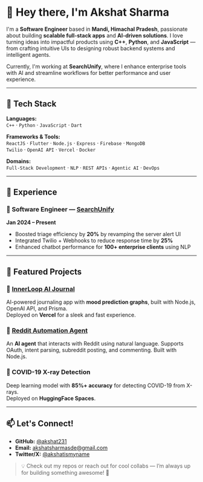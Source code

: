 # 👋 Hey there, I'm Akshat Sharma

I'm a **Software Engineer** based in **Mandi, Himachal Pradesh**, passionate about building **scalable full-stack apps** and **AI-driven solutions**. I love turning ideas into impactful products using **C++**, **Python**, and **JavaScript** — from crafting intuitive UIs to designing robust backend systems and intelligent agents.

Currently, I'm working at **SearchUnify**, where I enhance enterprise tools with AI and streamline workflows for better performance and user experience.

---

## 🔧 Tech Stack

**Languages:**  
`C++` · `Python` · `JavaScript` · `Dart`

**Frameworks & Tools:**  
`ReactJS` · `Flutter` · `Node.js` · `Express` · `Firebase` · `MongoDB`  
`Twilio` · `OpenAI API` · `Vercel` · `Docker`

**Domains:**  
`Full-Stack Development` · `NLP` · `REST APIs` · `Agentic AI` · `DevOps`

---

## 💼 Experience

### 🏢 Software Engineer — [SearchUnify](https://www.searchunify.com)  
**Jan 2024 – Present**  
- Boosted triage efficiency by **20%** by revamping the server alert UI  
- Integrated Twilio + Webhooks to reduce response time by **25%**  
- Enhanced chatbot performance for **100+ enterprise clients** using NLP  

---

## 🚀 Featured Projects

### 🧠 [InnerLoop AI Journal](https://innerloop-ai.vercel.app)  
AI-powered journaling app with **mood prediction graphs**, built with Node.js, OpenAI API, and Prisma.  
Deployed on **Vercel** for a sleek and fast experience.

### 🤖 [Reddit Automation Agent](https://agentic-ai-frontend-opal.vercel.app/)
An **AI agent** that interacts with Reddit using natural language. Supports OAuth, intent parsing, subreddit posting, and commenting. Built with Node.js.

### 🩻 COVID-19 X-ray Detection  
Deep learning model with **85%+ accuracy** for detecting COVID-19 from X-rays.  
Deployed on **HuggingFace Spaces**.

---

## 📫 Let's Connect!

- **GitHub:** [@akshat231](https://github.com/akshat231)  
- **Email:** [akshatsharmasde@gmail.com](mailto:akshatsharmasde@gmail.com)  
- **Twitter/X:** [@akshatismyname](https://twitter.com/akshatismyname)

> 💡 Check out my repos or reach out for cool collabs — I’m always up for building something awesome! 🚀
